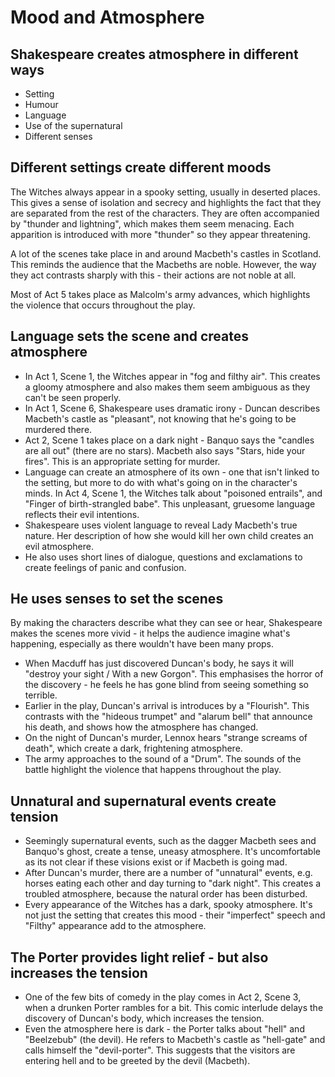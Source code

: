 # Mood and Atmosphere

## Shakespeare creates atmosphere in different ways
- Setting 
- Humour
- Language
- Use of the supernatural
- Different senses

## Different settings create different moods
The Witches always appear in a spooky setting, usually in deserted places. This gives a sense of isolation and secrecy and highlights the fact that they are separated from the rest of the characters. They are often accompanied by "thunder and lightning", which makes them seem menacing. Each apparition is introduced with more "thunder" so they appear threatening.

A lot of the scenes take place in and around Macbeth's castles in Scotland. This reminds the audience that the Macbeths are noble. However, the way they act contrasts sharply with this - their actions are not noble at all.

Most of Act 5 takes place as Malcolm's army advances, which highlights the violence that occurs throughout the play.

## Language sets the scene and creates atmosphere
- In Act 1, Scene 1, the Witches appear in "fog and filthy air". This creates a gloomy atmosphere and also makes them seem ambiguous as they can't be seen properly.
- In Act 1, Scene 6, Shakespeare uses dramatic irony - Duncan describes Macbeth's castle as "pleasant", not knowing that he's going to be murdered there.
- Act 2, Scene 1 takes place on a dark night - Banquo says the "candles are all out" (there are no stars). Macbeth also says "Stars, hide your fires". This is an appropriate setting for murder.
- Language can create an atmosphere of its own - one that isn't linked to the setting, but more to do with what's going on in the character's minds. In Act 4, Scene 1, the Witches talk about "poisoned entrails", and "Finger of birth-strangled babe". This unpleasant, gruesome language reflects their evil intentions.
- Shakespeare uses violent language to reveal Lady Macbeth's true nature. Her description of how she would kill her own child creates an evil atmosphere.
- He also uses short lines of dialogue, questions and exclamations to create feelings of panic and confusion.

## He uses senses to set the scenes
By making the characters describe what they can see or hear, Shakespeare makes the scenes more vivid - it helps the audience imagine what's happening, especially as there wouldn't have been many props.
- When Macduff has just discovered Duncan's body, he says it will "destroy your sight / With a new Gorgon". This emphasises the horror of the discovery - he feels he has gone blind from seeing something so terrible.
- Earlier in the play, Duncan's arrival is introduces by a "Flourish". This contrasts with the "hideous trumpet" and "alarum bell" that announce his death, and shows how the atmosphere has changed.
- On the night of Duncan's murder, Lennox hears "strange screams of death", which create a dark, frightening atmosphere.
- The army approaches to the sound of a "Drum". The sounds of the battle highlight the violence that happens throughout the play.

## Unnatural and supernatural events create tension
- Seemingly supernatural events, such as the dagger Macbeth sees and Banquo's ghost, create a tense, uneasy atmosphere. It's uncomfortable as its not clear if these visions exist or if Macbeth is going mad.
- After Duncan's murder, there are a number of "unnatural" events, e.g. horses eating each other and day turning to "dark night". This creates a troubled atmosphere, because the natural order has been disturbed.
- Every appearance of the Witches has a dark, spooky atmosphere. It's not just the setting that creates this mood - their "imperfect" speech and "Filthy" appearance add to the atmosphere.

## The Porter provides light relief - but also increases the tension
- One of the few bits of comedy in the play comes in Act 2, Scene 3, when a drunken Porter rambles for a bit. This comic interlude delays the discovery of Duncan's body, which increases the tension.
- Even the atmosphere here is dark - the Porter talks about "hell" and "Beelzebub" (the devil). He refers to Macbeth's castle as "hell-gate" and calls himself the "devil-porter". This suggests that the visitors are entering hell and to be greeted by the devil (Macbeth).
